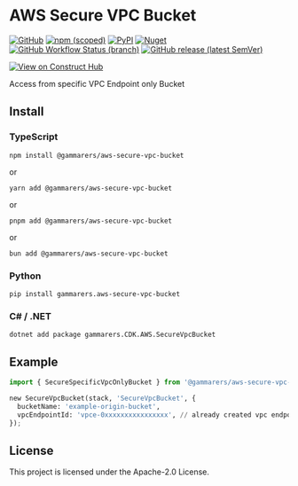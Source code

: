 # AWS Secure VPC Bucket

[![GitHub](https://img.shields.io/github/license/gammarers/aws-secure-vpc-bucket?style=flat-square)](https://github.com/gammarers/aws-secure-vpc-bucket/blob/main/LICENSE)
[![npm (scoped)](https://img.shields.io/npm/v/@gammarers/aws-secure-vpc-bucket?style=flat-square)](https://www.npmjs.com/package/@gammarers/aws-secure-vpc-bucket)
[![PyPI](https://img.shields.io/pypi/v/gammarers.aws-secure-vpc-bucket?style=flat-square)](https://pypi.org/project/gammarers.aws-secure-vpc-bucket/)
[![Nuget](https://img.shields.io/nuget/v/Gammarers.CDK.AWS.SecureVpcBucket?style=flat-square)](https://www.nuget.org/packages/Gammarers.CDK.AWS.SecureVpcBucket/)
[![GitHub Workflow Status (branch)](https://img.shields.io/github/actions/workflow/status/gammarers/aws-secure-vpc-bucket/release.yml?branch=main&label=release&style=flat-square)](https://github.com/gammarers/aws-secure-vpc-bucket/actions/workflows/release.yml)
[![GitHub release (latest SemVer)](https://img.shields.io/github/v/release/gammarers/aws-secure-vpc-bucket?sort=semver&style=flat-square)](https://github.com/gammarers/aws-secure-vpc-bucket/releases)

[![View on Construct Hub](https://constructs.dev/badge?package=@gammarers/aws-secure-vpc-bucket)](https://constructs.dev/packages/@gammarers/aws-secure-vpc-bucket)

Access from specific VPC Endpoint only Bucket

## Install

### TypeScript

```shell
npm install @gammarers/aws-secure-vpc-bucket
```

or

```shell
yarn add @gammarers/aws-secure-vpc-bucket
```

or

```shell
pnpm add @gammarers/aws-secure-vpc-bucket
```

or

```shell
bun add @gammarers/aws-secure-vpc-bucket
```

### Python

```shell
pip install gammarers.aws-secure-vpc-bucket
```

### C# / .NET

```shell
dotnet add package gammarers.CDK.AWS.SecureVpcBucket
```

## Example

```python
import { SecureSpecificVpcOnlyBucket } from '@gammarers/aws-secure-vpc-bucket';

new SecureVpcBucket(stack, 'SecureVpcBucket', {
  bucketName: 'example-origin-bucket',
  vpcEndpointId: 'vpce-0xxxxxxxxxxxxxxxx', // already created vpc endpoint id
});
```

## License

This project is licensed under the Apache-2.0 License.
